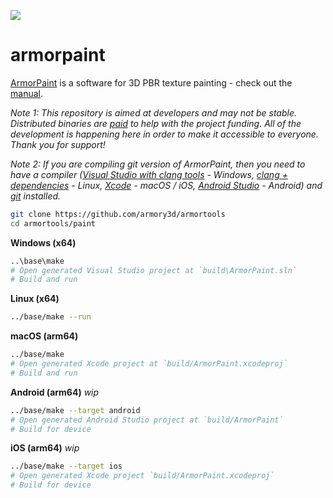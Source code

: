 ![](https://armorpaint.org/img/git.jpg)

armorpaint
==============

[ArmorPaint](https://armorpaint.org) is a software for 3D PBR texture painting - check out the [manual](https://armorpaint.org/manual).

*Note 1: This repository is aimed at developers and may not be stable. Distributed binaries are [paid](https://armorpaint.org/download) to help with the project funding. All of the development is happening here in order to make it accessible to everyone. Thank you for support!*

*Note 2: If you are compiling git version of ArmorPaint, then you need to have a compiler ([Visual Studio with clang tools](https://visualstudio.microsoft.com/downloads/) - Windows, [clang + dependencies](https://github.com/armory3d/armortools/wiki/Linux-Dependencies) - Linux, [Xcode](https://developer.apple.com/xcode/resources/) - macOS / iOS, [Android Studio](https://developer.android.com/studio) - Android) and [git](https://git-scm.com/downloads) installed.*

```bash
git clone https://github.com/armory3d/armortools
cd armortools/paint
```

**Windows (x64)**
```bash
..\base\make
# Open generated Visual Studio project at `build\ArmorPaint.sln`
# Build and run
```

**Linux (x64)**
```bash
../base/make --run
```

**macOS (arm64)**
```bash
../base/make
# Open generated Xcode project at `build/ArmorPaint.xcodeproj`
# Build and run
```

**Android (arm64)** *wip*
```bash
../base/make --target android
# Open generated Android Studio project at `build/ArmorPaint`
# Build for device
```

**iOS (arm64)** *wip*
```bash
../base/make --target ios
# Open generated Xcode project `build/ArmorPaint.xcodeproj`
# Build for device
```
